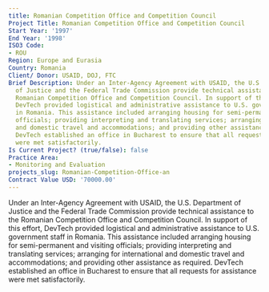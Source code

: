 ```yaml
---
title: Romanian Competition Office and Competition Council
Project Title: Romanian Competition Office and Competition Council
Start Year: '1997'
End Year: '1998'
ISO3 Code:
- ROU
Region: Europe and Eurasia
Country: Romania
Client/ Donor: USAID, DOJ, FTC
Brief Description: Under an Inter-Agency Agreement with USAID, the U.S. Department
  of Justice and the Federal Trade Commission provide technical assistance to the
  Romanian Competition Office and Competition Council. In support of this effort,
  DevTech provided logistical and administrative assistance to U.S. government staff
  in Romania. This assistance included arranging housing for semi-permanent and visiting
  officials; providing interpreting and translating services; arranging for international
  and domestic travel and accommodations; and providing other assistance as required.
  DevTech established an office in Bucharest to ensure that all requests for assistance
  were met satisfactorily.
Is Current Project? (true/false): false
Practice Area:
- Monitoring and Evaluation
projects_slug: Romanian-Competition-Office-an
Contract Value USD: '70000.00'
---
```


Under an Inter-Agency Agreement with USAID, the U.S. Department of Justice and the Federal Trade Commission provide technical assistance to the Romanian Competition Office and Competition Council. In support of this effort, DevTech provided logistical and administrative assistance to U.S. government staff in Romania. This assistance included arranging housing for semi-permanent and visiting officials; providing interpreting and translating services; arranging for international and domestic travel and accommodations; and providing other assistance as required. DevTech established an office in Bucharest to ensure that all requests for assistance were met satisfactorily.